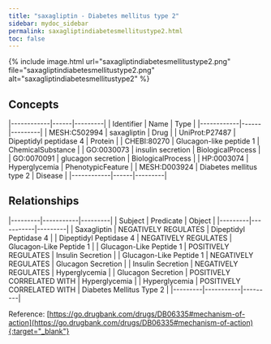 ```yaml
---
title: "saxagliptin - Diabetes mellitus type 2"
sidebar: mydoc_sidebar
permalink: saxagliptindiabetesmellitustype2.html
toc: false 
---
```


{% include image.html url="saxagliptindiabetesmellitustype2.png" file="saxagliptindiabetesmellitustype2.png" alt="saxagliptindiabetesmellitustype2" %}

## Concepts

|------------|------|---------|
| Identifier | Name | Type    |
|------------|------|---------|
| MESH:C502994 | saxagliptin | Drug |
| UniProt:P27487 | Dipeptidyl peptidase 4 | Protein |
| CHEBI:80270 | Glucagon-like peptide 1 | ChemicalSubstance |
| GO:0030073 | insulin secretion | BiologicalProcess |
| GO:0070091 | glucagon secretion | BiologicalProcess |
| HP:0003074 | Hyperglycemia | PhenotypicFeature |
| MESH:D003924 | Diabetes mellitus type 2 | Disease |
|------------|------|---------|

## Relationships

|---------|-----------|---------|
| Subject | Predicate | Object  |
|---------|-----------|---------|
| Saxagliptin | NEGATIVELY REGULATES | Dipeptidyl Peptidase 4 |
| Dipeptidyl Peptidase 4 | NEGATIVELY REGULATES | Glucagon-Like Peptide 1 |
| Glucagon-Like Peptide 1 | POSITIVELY REGULATES | Insulin Secretion |
| Glucagon-Like Peptide 1 | NEGATIVELY REGULATES | Glucagon Secretion |
| Insulin Secretion | NEGATIVELY REGULATES | Hyperglycemia |
| Glucagon Secretion | POSITIVELY CORRELATED WITH | Hyperglycemia |
| Hyperglycemia | POSITIVELY CORRELATED WITH | Diabetes Mellitus Type 2 |
|---------|-----------|---------|

Reference: [https://go.drugbank.com/drugs/DB06335#mechanism-of-action](https://go.drugbank.com/drugs/DB06335#mechanism-of-action){:target="_blank"}